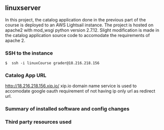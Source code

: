## linuxserver
In this project, the catalog application done in the previous part of the course is deployed to an AWS Lightsail instance.
The project is hosted on apache2 with mod_wsgi python version 2.7.12. Slight modification is made in the catalog application source code to accomodate the requirements of apache 2.

### SSH to the instance
```
$  ssh -i linuxCourse grader@18.216.218.156
```

### Catalog App URL
http://18.216.218.156.xip.io/
xip.io domain name service is used to accomodate google oauth requirement of not having ip only url as redirect url.

### Summary of installed software and config changes

### Third party resources used

